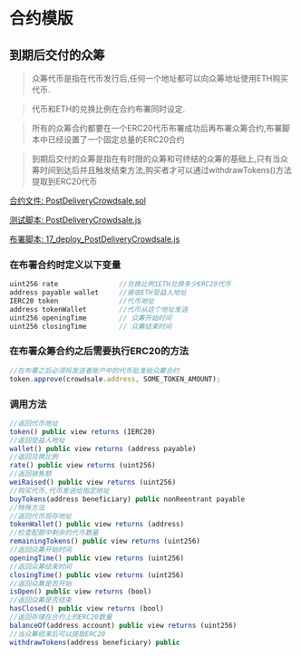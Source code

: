 # 合约模版

## 到期后交付的众筹
> 众筹代币是指在代币发行后,任何一个地址都可以向众筹地址使用ETH购买代币.

> 代币和ETH的兑换比例在合约布署同时设定.

> 所有的众筹合约都要在一个ERC20代币布署成功后再布署众筹合约,布署脚本中已经设置了一个固定总量的ERC20合约

> 到期后交付的众筹是指在有时限的众筹和可终结的众筹的基础上,只有当众筹时间到达后并且触发结束方法,购买者才可以通过withdrawTokens()方法提取到ERC20代币

[合约文件: PostDeliveryCrowdsale.sol](https://github.com/TxCodeGroup/ContractTemplate/blob/master/contracts/Crowdsale/PostDeliveryCrowdsale.sol)

[测试脚本: PostDeliveryCrowdsale.js](https://github.com/TxCodeGroup/ContractTemplate/blob/master/test/Crowdsale/PostDeliveryCrowdsale.js)

[布署脚本: 17_deploy_PostDeliveryCrowdsale.js](https://github.com/TxCodeGroup/ContractTemplate/blob/master/migrations/17_deploy_PostDeliveryCrowdsale.js)

### 在布署合约时定义以下变量
```javascript
uint256 rate               //兑换比例1ETH兑换多少ERC20代币
address payable wallet     //接收ETH受益人地址
IERC20 token               //代币地址
address tokenWallet        //代币从这个地址发送
uint256 openingTime        // 众筹开始时间
uint256 closingTime        // 众筹结束时间
```
### 在布署众筹合约之后需要执行ERC20的方法
```javascript
//在布署之后必须将发送者账户中的代币批准给众筹合约
token.approve(crowdsale.address, SOME_TOKEN_AMOUNT);
```
### 调用方法
```javascript
//返回代币地址
token() public view returns (IERC20)          
//返回受益人地址              
wallet() public view returns (address payable)              
//返回兑换比例
rate() public view returns (uint256) 
//返回销售额
weiRaised() public view returns (uint256)         
//购买代币,代币发送给指定地址          
buyTokens(address beneficiary) public nonReentrant payable  
//特殊方法
//返回代币现存地址
tokenWallet() public view returns (address)                 
//检查配额中剩余的代币数量
remainingTokens() public view returns (uint256)
//返回众筹开始时间
openingTime() public view returns (uint256)
//返回众筹结束时间
closingTime() public view returns (uint256)
//返回众筹是否开始
isOpen() public view returns (bool)
//返回众筹是否结束
hasClosed() public view returns (bool)
//返回存储在合约上的ERC20数量
balanceOf(address account) public view returns (uint256)
//当众筹结束后可以提取ERC20
withdrawTokens(address beneficiary) public
```
